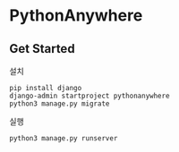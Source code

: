 # PythonAnywhere

## Get Started
설치
```
pip install django
django-admin startproject pythonanywhere
python3 manage.py migrate
```

실행
```
python3 manage.py runserver
```